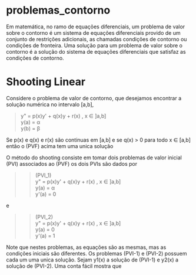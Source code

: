 # problemas_contorno

Em matemática, no ramo de equações diferenciais, um problema de valor sobre o contorno é um sistema de equações diferenciais provido de um conjunto de restrições adicionais, as chamadas condições de contorno ou condições de fronteira. Uma solução para um problema de valor sobre o contorno é a solução do sistema de equações diferenciais que satisfaz as condições de contorno.

# Shooting Linear

Considere o problema de valor de contorno, que desejamos encontrar a solução numérica no intervalo [a,b],

> y" = p(x)y' + q(x)y + r(x) , x ∈ ]a,b]  
> y(a) = α  
> y(b) = β  


Se p(x) e q(x) e r(x) são continuas em [a,b] e se q(x) > 0 para todo x ∈ [a,b] então o (PVF) acima tem uma unica solução

O método do shooting consiste em tomar dois problemas de valor inicial (PVI) associados ao (PVF)
os dois PVIs são dados por

>> (PVI_1)  
> y" = p(x)y' + q(x)y + r(x) , x ∈ ]a,b]  
> y(a) = α  
> y'(a) = 0  

e  

>> (PVI_2)  
> y" = p(x)y' + q(x)y + r(x) , x ∈ ]a,b]  
> y(a) = 0  
> y'(a) = 1

Note que nestes problemas, as equações são as mesmas, mas as condições iniciais são diferentes.
Os problemas (PVI-1) e (PVI-2) possuem cada um uma unica solução. Sejam y1(x) a solução de (PVI-1)
e y2(x) a solução de (PVI-2).
Uma conta fácil mostra que


